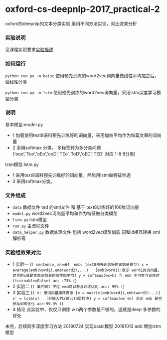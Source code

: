 # oxford-cs-deepnlp-2017_practical-2
  oxford的deepnlp的文本分类实验
  采用不同方法实现，对比效果分析

### 实验说明
   见课程实验要求[实验描述](https://github.com/oxford-cs-deepnlp-2017/practical-2)

### 如何运行
`python run.py -m baisc` 使用预先训练的word2vec词向量做线性平均加之后，做线性分类

`python run.py -m lstm`  使用预先训练的word2vec词向量，采用lstm深度学习模型分类

### 说明

基本模型:model.py
* 1 加载使用text8语料预先训练好的词向量，采用加权平均作为每篇文章的词向量
* 2 采用softmax 分类。 多标签转为多分类问题 ('ooo','Too','oEo','ooD','TEo','ToD','oED','TED' 对应 1-8 8分类)

lstm模型:lstm.py
* 1 采用text8语料预先训练好的词向量，然后用lstm做特征帅选
* 2 采用softmax分类。

### 文件组成
 
 * `data` 数据文件 ted 的xml文件 和 基于 text8训练好的100维词向量
 * `model.py` word2vec词向量平均和作为特征做分类模型
 * `lstm.py`  lstm模型
 * `run.py` 主流程文件
 * `data_helper.py` 数据处理文件 包括 word2vec模型加载 词和id相互转换 xml解析等

### 实验组效果对比
  
  * 1 实验一
     (```)
      sentence_len=64 
      emb: text8预先训练好的词向量模型)
      x = average(emb(word1),emb(word2),...)   [emb(word1):表示 word1的词向量,这里的x就是文章词向量的线性加平均]
      y = softmax(wx+b)
      当 emb 不可参与训练时(trainable=False)
      acc :73%
      (```)
  * 2 实验二
      (```)
      条件同1 不过 emb可以参与训练优化
      acc: 99%
      (```)
  * 3 实验三
      (```)
      x: 用词向量矩阵表示 [x = matrix(emb(word1),emb(word2)...)]
      x' = lstm(x)   [对输入的x做lstm层转换]
      y = softmax(wx'+b)
      无论 emb 是否参与训练优化
      acc:99.9%
      (```)
   * 4 结论
   此实验中，仅仅只训练 w b两个参数是不够的。这就是deep 多参数的好处

未完，后续同步深度学习方法
20180724 实现basic模型
20181013 add 增加lstm模型



